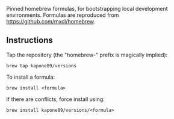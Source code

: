 Pinned homebrew formulas, for bootstrapping local development environments.
Formulas are reproduced from https://github.com/mxcl/homebrew.

## Instructions

Tap the repository (the "homebrew-" prefix is magically implied):

```
brew tap kapone89/versions
```

To install a formula:

```
brew install <formula>
```

If there are conflicts, force install using:

```
brew install kapone89/versions/<formula>
```
